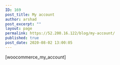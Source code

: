 ```yaml
---
ID: 169
post_title: My account
author: arshad
post_excerpt: ""
layout: page
permalink: https://52.200.16.122/blog/my-account/
published: true
post_date: 2020-08-02 13:00:05
---
```

<!-- wp:shortcode -->[woocommerce_my_account]<!-- /wp:shortcode -->